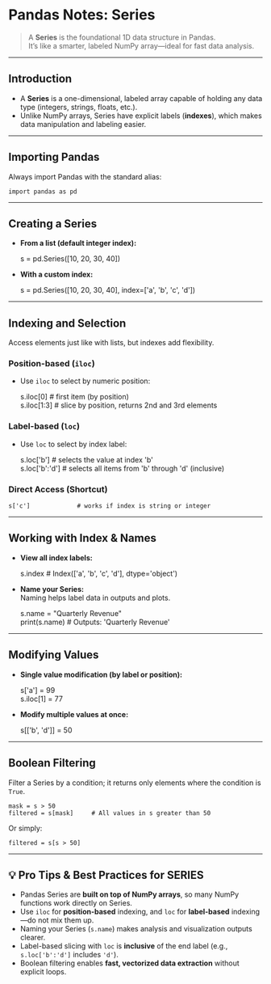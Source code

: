 # Pandas Notes: Series

> A **Series** is the foundational 1D data structure in Pandas.  
> It’s like a smarter, labeled NumPy array—ideal for fast data analysis.

---

## Introduction

- A **Series** is a one-dimensional, labeled array capable of holding any data type (integers, strings, floats, etc.).
- Unlike NumPy arrays, Series have explicit labels (**indexes**), which makes data manipulation and labeling easier.

---

## Importing Pandas

Always import Pandas with the standard alias:

    import pandas as pd

---

## Creating a Series

- **From a list (default integer index):**

    s = pd.Series([10, 20, 30, 40])

- **With a custom index:**

    s = pd.Series([10, 20, 30, 40], index=['a', 'b', 'c', 'd'])

---

## Indexing and Selection

Access elements just like with lists, but indexes add flexibility.

### Position-based (`iloc`)

- Use `iloc` to select by numeric position:

    s.iloc[0]       # first item (by position)  
    s.iloc[1:3]     # slice by position, returns 2nd and 3rd elements

### Label-based (`loc`)

- Use `loc` to select by index label:

    s.loc['b']         # selects the value at index 'b'  
    s.loc['b':'d']     # selects all items from 'b' through 'd' (inclusive)

### Direct Access (Shortcut)

    s['c']             # works if index is string or integer

---

## Working with Index & Names

- **View all index labels:**

    s.index            # Index(['a', 'b', 'c', 'd'], dtype='object')

- **Name your Series:**  
  Naming helps label data in outputs and plots.

    s.name = "Quarterly Revenue"  
    print(s.name)      # Outputs: 'Quarterly Revenue'

---

## Modifying Values

- **Single value modification (by label or position):**

    s['a'] = 99  
    s.iloc[1] = 77

- **Modify multiple values at once:**

    s[['b', 'd']] = 50

---

## Boolean Filtering

Filter a Series by a condition; it returns only elements where the condition is `True`.

    mask = s > 50  
    filtered = s[mask]     # All values in s greater than 50

Or simply:

    filtered = s[s > 50]

---

## 💡 Pro Tips & Best Practices for SERIES

- Pandas Series are **built on top of NumPy arrays**, so many NumPy functions work directly on Series.
- Use `iloc` for **position-based** indexing, and `loc` for **label-based** indexing—do not mix them up.
- Naming your Series (`s.name`) makes analysis and visualization outputs clearer.
- Label-based slicing with `loc` is **inclusive** of the end label (e.g., `s.loc['b':'d']` includes `'d'`).
- Boolean filtering enables **fast, vectorized data extraction** without explicit loops.


